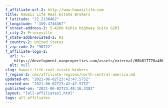 ```yaml
---
f_affiliate-url-2: http://www.hawaiilife.com
title: Hawaii Life Real Estate Brokers
f_latitude: "22.2138462"
f_longitude: "-159.4746367"
f_street-address-2: 5-4280 Kuhio Highway Suite G203­
f_city-2: Princeville­
f_state-addbreviated-2: HI­
f_country-2: United States
f_zip-code-2: "96722"
f_affiliate-logo-2:
  url: >-
    https://development.nanproperties.com/assets/external/60b817778a466f1c10f90458_6081e5703dfd574db12e7dbc_60785a5f75280933884bd215_content_hl-logo5.png
  alt: null
slug: hawaii-life-real-estate-brokers
f_region-2: cms/affiliate-regions/north-central-america.md
updated-on: "2021-06-02T23:42:47.575Z"
created-on: "2021-06-02T23:42:47.575Z"
published-on: "2021-06-02T23:48:16.338Z"
layout: "[all-affiliates].html"
tags: all-affiliates
---
```

